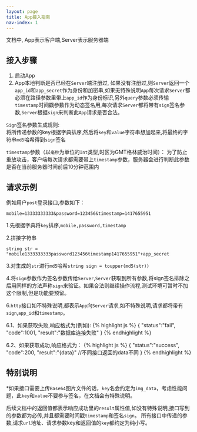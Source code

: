 ```yaml
---
layout: page
title: App接入指南
nav-index: 1
---
```


文档中, App表示客户端,Server表示服务器端

接入步骤
----------------
1. 启动App  
2. App本地判断是否已经在`Server`端注册过, 如果没有注册过,则`Server`返回一个`app_id`和`app_secret`作为身份和加密串,如果无特殊说明`App`每次请求`Server`都必须在路径参数里带上`app_id`作为身份标识,另外`query`参数必须传输`timestamp`时间戳参数作为动态签名用,每次请求`Server`都将带有`sign`签名参数,`Server`根据`sign`来判断此`App`请求是否合法。

`Sign`签名参数生成规则:  
将所传递参数的key根据字典排序,然后将`key`和`value`字符串想加起来,将最终的字符串`md5`哈希得到`sign`签名  

`timestamp`参数（以`毫秒`为单位的`Int`类型,时区为GMT格林威治时间）：
为了防止重放攻击，客户端每次请求都需要带上`timestamp`参数，服务器会进行判断此参数是否在当前服务器时间前后10分钟范围内

请求示例
----------------

例如用户`post`登录接口,参数如下：

    mobile=13333333333&password=123456&timestamp=1417655951

1.先根据字典将`key`排序,`mobile,password,timestamp`

2.拼接字符串

    string str =
    "mobile1333333333password123456timestamp1417655951"+app_secret

3.对生成的`str`进行`md5`哈希`string sign = toupper(md5(str))`

4.将`sign`参数作为签名参数传给`Server`,`Server`获取到所有参数,将sign签名排除之后用同样的方法声称`sign`来验证。如果合法则继续操作流程,测试环境可暂时不加这个限制,但是功能要预留。

6.`http`接口如不特殊说明,都表示`App`向`Server`请求,如不特殊说明,请求都将带有`sign`,`app_id`和`timestamp`。

6.1、如果获取失败,响应格式为(例如):
{% highlight js %}
{
    "status":"fail",
    "code":1001,
    "result":"数据库连接失败"
}
{% endhighlight %}

6.2、如果获取成功,响应格式为：
{% highlight js %}
{
     "status":"success",
     "code":200,
     "result":"{data}" //不同接口返回的data不同
}
{% endhighlight %}

特别说明
----------------

*如果接口需要上传`Base64`图片文件的话，`key`名会约定为`img_data`，考虑性能问题，此`key`和`value`不要参与签名，在文档会有特殊说明。

后续文档中的返回值都表示响应成功里的`result`属性值,如没有特殊说明,接口写到的参数都为必传,并且都需要时间戳`timestamp`和签名`sign`。
所有接口中传递的参数,请求`url`地址、请求参数key和返回值的`key`都约定为纯小写。

